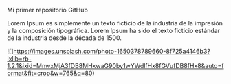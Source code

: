 Mi primer repositorio GitHub

Lorem Ipsum es simplemente un texto ficticio de la industria de la impresión y la composición tipográfica. Lorem Ipsum ha sido el texto ficticio estándar de la industria desde la década de 1500.



![]https://images.unsplash.com/photo-1650378789660-8f725a4146b3?ixlib=rb-1.2.1&ixid=MnwxMjA3fDB8MHxwaG90by1wYWdlfHx8fGVufDB8fHx8&auto=format&fit=crop&w=765&q=80)
